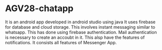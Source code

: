 # AGV28-chatapp
It is an android app developed in android studio using java
It uses firebase for database and cloud storage.
This involves instant messaging similar to whatsapp.
This has done using firebase authentication.
Mail authentication is necessary to create an accoubt in it.
This alsp have the features of notifications.
It consists all features of Messenger App.
